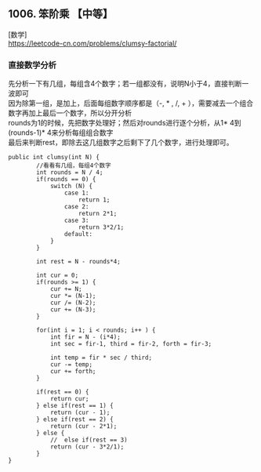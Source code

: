 ## 1006. 笨阶乘 【中等】     
[数学]    
https://leetcode-cn.com/problems/clumsy-factorial/     

### 直接数学分析      
先分析一下有几组，每组含4个数字；若一组都没有，说明N小于4，直接判断一波即可       
因为除第一组，是加上，后面每组数字顺序都是（-, * ,  /, + ），需要减去一个组合数字再加上最后一个数字，所以分开分析     
rounds为1的时候，先把数字处理好；然后对rounds进行逐个分析，从1* 4到(rounds-1)* 4来分析每组组合数字       
最后来判断rest，即除去这几组数字之后剩下了几个数字，进行处理即可。      
```
public int clumsy(int N) {
        //看看有几组，每组4个数字
        int rounds = N / 4;
        if(rounds == 0) {
            switch (N) {
                case 1:
                    return 1;
                case 2:
                    return 2*1;
                case 3:
                    return 3*2/1;
                default:
            }
        }

        int rest = N - rounds*4;
        
        int cur = 0;
        if(rounds >= 1) {
            cur += N;
            cur *= (N-1);
            cur /= (N-2);
            cur += (N-3);
        }

        for(int i = 1; i < rounds; i++ ) {
            int fir = N - (i*4);
            int sec = fir-1, third = fir-2, forth = fir-3;
            
            int temp = fir * sec / third;
            cur -= temp;
            cur += forth;
        }

        if(rest == 0) {
            return cur;
        } else if(rest == 1) {
            return (cur - 1);
        } else if(rest == 2) {
            return (cur - 2*1);
        } else {
            //  else if(rest == 3) 
            return (cur - 3*2/1);
        }
}
```


